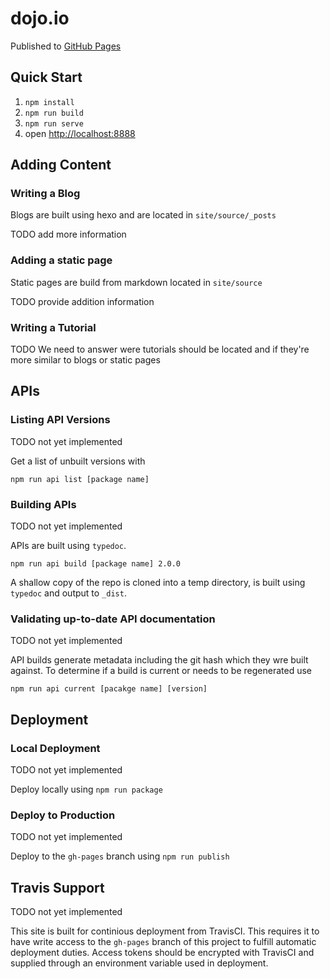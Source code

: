 # dojo.io

Published to [GitHub Pages](https://sitepen.github.io/dojoio/)

## Quick Start

1. `npm install`
2. `npm run build`
3. `npm run serve`
4. open [http://localhost:8888](localhost:8888)

## Adding Content

### Writing a Blog

Blogs are built using hexo and are located in `site/source/_posts`

TODO add more information

### Adding a static page

Static pages are build from markdown located in `site/source`

TODO provide addition information

### Writing a Tutorial

TODO We need to answer were tutorials should be located and if they're more similar to blogs or static pages

## APIs

### Listing API Versions

TODO not yet implemented

Get a list of unbuilt versions with

```
npm run api list [package name]
```

### Building APIs

TODO not yet implemented

APIs are built using `typedoc`.

```
npm run api build [package name] 2.0.0
```

A shallow copy of the repo is cloned into a temp directory, is built using `typedoc` and output to `_dist`.

### Validating up-to-date API documentation

TODO not yet implemented

API builds generate metadata including the git hash which they wre built against. To determine if a build is current
or needs to be regenerated use

```
npm run api current [pacakge name] [version]
```

## Deployment

### Local Deployment

TODO not yet implemented

Deploy locally using `npm run package`

### Deploy to Production

TODO not yet implemented

Deploy to the `gh-pages` branch using `npm run publish`

## Travis Support

TODO not yet implemented

This site is built for continious deployment from TravisCI. This requires it to have write access to the `gh-pages`
 branch of this project to fulfill automatic deployment duties. Access tokens should be encrypted with TravisCI and
 supplied through an environment variable used in deployment.

